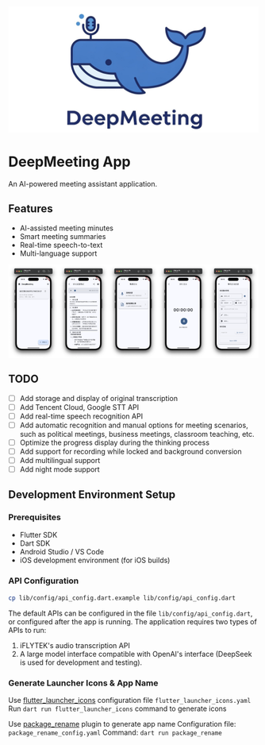 ![DeepMeeting Logo](assets/logo/deepmeeting-logo-banner.jpeg)

# DeepMeeting App

An AI-powered meeting assistant application.

## Features

- AI-assisted meeting minutes
- Smart meeting summaries 
- Real-time speech-to-text
- Multi-language support

<div style="display: flex; justify-content: space-between;">
  <img src="assets/screenshot/Screenshot-01.png" width="20%">
  <img src="assets/screenshot/Screenshot-02.png" width="20%">
  <img src="assets/screenshot/Screenshot-03.png" width="20%">
  <img src="assets/screenshot/Screenshot-04.png" width="20%">
  <img src="assets/screenshot/Screenshot-05.png" width="20%">
</div>

## TODO
- [ ] Add storage and display of original transcription
- [ ] Add Tencent Cloud, Google STT API
- [ ] Add real-time speech recognition API
- [ ] Add automatic recognition and manual options for meeting scenarios, such as political meetings, business meetings, classroom teaching, etc.
- [ ] Optimize the progress display during the thinking process
- [ ] Add support for recording while locked and background conversion
- [ ] Add multilingual support
- [ ] Add night mode support

## Development Environment Setup

### Prerequisites

- Flutter SDK
- Dart SDK
- Android Studio / VS Code
- iOS development environment (for iOS builds)

### API Configuration
```bash
cp lib/config/api_config.dart.example lib/config/api_config.dart
```
The default APIs can be configured in the file `lib/config/api_config.dart`, or configured after the app is running. The application requires two types of APIs to run:
1. iFLYTEK's audio transcription API
2. A large model interface compatible with OpenAI's interface (DeepSeek is used for development and testing).

### Generate Launcher Icons & App Name
Use [flutter_launcher_icons](https://pub.dev/packages/flutter_launcher_icons) configuration file `flutter_launcher_icons.yaml`
Run `dart run flutter_launcher_icons` command to generate icons

Use [package_rename](https://pub.dev/packages/package_rename) plugin to generate app name
Configuration file: `package_rename_config.yaml`
Command: `dart run package_rename`